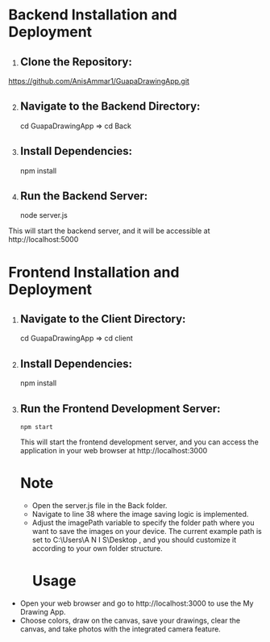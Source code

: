 
# Backend Installation and Deployment

1) ## Clone the Repository:
https://github.com/AnisAmmar1/GuapaDrawingApp.git

2) ## Navigate to the Backend Directory:
      cd GuapaDrawingApp => cd Back

3) ## Install Dependencies:
      npm install

4) ## Run the Backend Server:
      node server.js

This will start the backend server, and it will be accessible at http://localhost:5000

# Frontend Installation and Deployment

1) ## Navigate to the Client Directory:
   cd GuapaDrawingApp => cd client

2) ## Install Dependencies:
      npm install

3) ## Run the Frontend Development Server:
       npm start

   This will start the frontend development server, and you can access the application in your web browser at http://localhost:3000

   # Note 
   + Open the server.js file in the Back folder.
   + Navigate to line 38 where the image saving logic is implemented.
   + Adjust the imagePath variable to specify the folder path where you want to save the images on your device. The current example path is set to C:\\Users\\A N I S\\Desktop , and you should customize it according to your own folder structure.
     # Usage
  + Open your web browser and go to http://localhost:3000 to use the My Drawing App.
  + Choose colors, draw on the canvas, save your drawings, clear the canvas, and take photos with the integrated camera feature.



